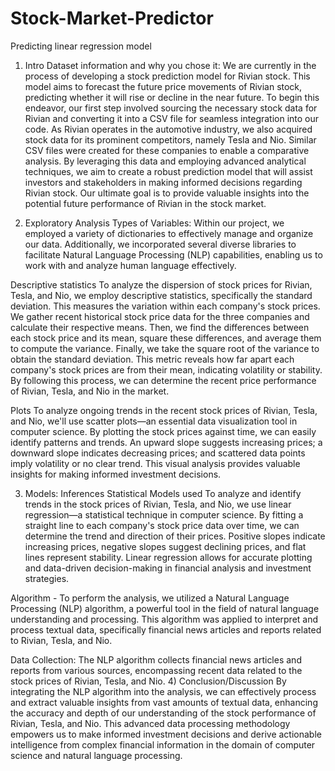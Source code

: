 # Stock-Market-Predictor

Predicting linear regression model
1) Intro
Dataset information and why you chose it:
We are currently in the process of developing a stock prediction model for Rivian stock. This model aims to forecast the future price movements of Rivian stock, predicting whether it will rise or decline in the near future.
To begin this endeavor, our first step involved sourcing the necessary stock data for Rivian and converting it into a CSV file for seamless integration into our code. As Rivian operates in the automotive industry, we also acquired stock data for its prominent competitors, namely Tesla and Nio. Similar CSV files were created for these companies to enable a comparative analysis. By leveraging this data and employing advanced analytical techniques, we aim to create a robust prediction model that will assist investors and stakeholders in making informed decisions regarding Rivian stock. Our ultimate goal is to provide valuable insights into the potential future performance of Rivian in the stock market.

2) Exploratory Analysis
Types of Variables:
Within our project, we employed a variety of dictionaries to effectively manage and organize our data. Additionally, we incorporated several diverse libraries to facilitate Natural Language Processing (NLP) capabilities, enabling us to work with and analyze human language effectively.

Descriptive statistics
To analyze the dispersion of stock prices for Rivian, Tesla, and Nio, we employ descriptive statistics, specifically the standard deviation.
This measures the variation within each company's stock prices. We gather recent historical stock price data for the three companies and calculate their respective means. Then, we find the differences between each stock price and its mean, square these differences, and average them to compute the variance.
Finally, we take the square root of the variance to obtain the standard deviation. This metric reveals how far apart each company's stock prices are from their mean, indicating volatility or stability. By following this process, we can determine the recent price performance of Rivian, Tesla, and Nio in the market.

Plots
To analyze ongoing trends in the recent stock prices of Rivian, Tesla, and Nio, we'll use scatter plots—an essential data visualization tool in computer science. By plotting the stock prices against time, we can easily identify patterns and trends. An upward slope suggests increasing prices; a downward slope indicates decreasing prices; and scattered data points imply volatility or no clear trend. This visual analysis provides valuable insights for making informed investment decisions.

3) Models: Inferences
Statistical Models used
To analyze and identify trends in the stock prices of Rivian, Tesla, and Nio, we use linear regression—a statistical technique in computer science. By fitting a straight line to each company's stock price data over time, we can determine the trend and direction of their prices. Positive slopes indicate increasing prices, negative slopes suggest declining prices, and flat lines represent stability. Linear regression allows for accurate plotting and data-driven decision-making in financial analysis and investment strategies.

Algorithm -
To perform the analysis, we utilized a Natural Language Processing (NLP) algorithm, a powerful tool in the field of natural language understanding and processing. This algorithm was applied to interpret and process textual data, specifically financial news articles and reports related to Rivian, Tesla, and Nio.

Data Collection: The NLP algorithm collects financial news articles and reports from various sources, encompassing recent data related to the stock prices of Rivian, Tesla, and Nio.
4) Conclusion/Discussion
By integrating the NLP algorithm into the analysis, we can effectively process and extract valuable insights from vast amounts of textual data, enhancing the accuracy and depth of our understanding of the stock performance of Rivian, Tesla, and Nio. This advanced data processing methodology empowers us to make informed investment decisions and derive actionable intelligence from complex financial information in the domain of computer science and natural language processing.
